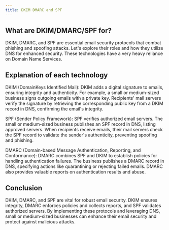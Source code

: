 ```yaml
---
title: DKIM DMARC and SPF
---
```


## What are DKIM/DMARC/SPF for?
DKIM, DMARC, and SPF are essential email security protocols that combat phishing and spoofing attacks. Let's explore their roles and how they utilize DNS for enhanced security. These technologies have a very heavy reliance on Domain Name Services.

## Explanation of each technology 
DKIM (DomainKeys Identified Mail):
DKIM adds a digital signature to emails, ensuring integrity and authenticity. For example, a small or medium-sized business signs outgoing emails with a private key. Recipients' mail servers verify the signature by retrieving the corresponding public key from a DKIM record in DNS, confirming the email's integrity.

SPF (Sender Policy Framework):
SPF verifies authorized email servers. The small or medium-sized business publishes an SPF record in DNS, listing approved servers. When recipients receive emails, their mail servers check the SPF record to validate the sender's authenticity, preventing spoofing and phishing.

DMARC (Domain-based Message Authentication, Reporting, and Conformance):
DMARC combines SPF and DKIM to establish policies for handling authentication failures. The business publishes a DMARC record in DNS, specifying actions like quarantining or rejecting failed emails. DMARC also provides valuable reports on authentication results and abuse.



## Conclusion
DKIM, DMARC, and SPF are vital for robust email security. DKIM ensures integrity, DMARC enforces policies and collects reports, and SPF validates authorized servers. By implementing these protocols and leveraging DNS, small or medium-sized businesses can enhance their email security and protect against malicious attacks.
